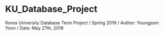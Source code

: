 # KU_Database_Project
Korea University Database Term Project
/ Spring 2019
/ Author: Youngjoon Yoon
/ Date: May 27th, 2019
